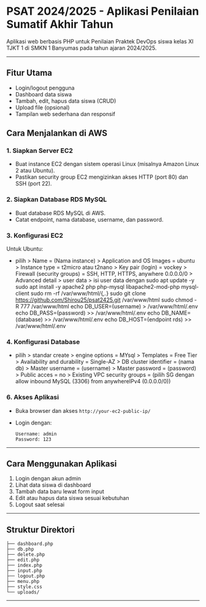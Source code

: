 # PSAT 2024/2025 - Aplikasi Penilaian Sumatif Akhir Tahun

Aplikasi web berbasis PHP untuk Penilaian Praktek DevOps siswa kelas XI TJKT 1 di SMKN 1 Banyumas pada tahun ajaran 2024/2025.

---

## Fitur Utama

- Login/logout pengguna
- Dashboard data siswa
- Tambah, edit, hapus data siswa (CRUD)
- Upload file (opsional)
- Tampilan web sederhana dan responsif

## Cara Menjalankan di AWS

### 1. Siapkan Server EC2

- Buat instance EC2 dengan sistem operasi Linux (misalnya Amazon Linux 2 atau Ubuntu).
- Pastikan security group EC2 mengizinkan akses HTTP (port 80) dan SSH (port 22).

### 2. Siapkan Database RDS MySQL

- Buat database RDS MySQL di AWS.
- Catat endpoint, nama database, username, dan password.

### 3. Konfigurasi EC2
Untuk Ubuntu:
- pilih > Name = (Nama instance)
        > Application and OS Images = ubuntu
        > Instance type = t2micro atau t2nano
        > Key pair (login) = vockey
        > Firewall (security groups) = SSH, HTTP, HTTPS, anywhere 0.0.0.0/0
        > Advanced detail > user data
        > isi user data dengan
     sudo apt update -y
     sudo apt install -y apache2 php php-mysql libapache2-mod-php mysql-client
     sudo rm -rf /var/www/html/{*,.*}
     sudo git clone https://github.com/Shirou25/psat2425.git /var/www/html
     sudo chmod -R 777 /var/www/html
     echo DB_USER=(username) > /var/www/html/.env
     echo DB_PASS=(password)  >> /var/www/html/.env
     echo DB_NAME=(database)  >> /var/www/html/.env
     echo DB_HOST=(endpoint rds) >> /var/www/html/.env
  

### 4. Konfigurasi Database 

 - pilih > standar create
        > engine options = MYsql
        > Templates = Free Tier
        > Availability and durability = Single-AZ
        > DB cluster identifier = (nama db)
        > Master username = (username)
        > Master password = (password)
        > Public acces = no
        > Existing VPC security groups = (pilih SG dengan allow inbound  MySQL (3306) from anywhereIPv4 (0.0.0.0/0))



### 6. Akses Aplikasi

- Buka browser dan akses `http://your-ec2-public-ip/`

- Login dengan:

  ```
  Username: admin
  Password: 123
  ```

---

## Cara Menggunakan Aplikasi

1. Login dengan akun admin
2. Lihat data siswa di dashboard
3. Tambah data baru lewat form input
4. Edit atau hapus data siswa sesuai kebutuhan
5. Logout saat selesai

---

## Struktur Direktori

```
├── dashboard.php
├── db.php
├── delete.php
├── edit.php
├── index.php
├── input.php
├── logout.php
├── menu.php
├── style.css
└── uploads/
```

---
